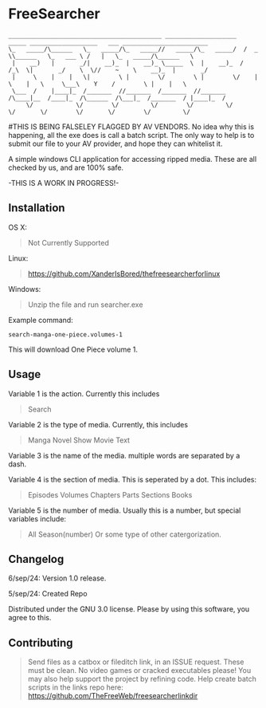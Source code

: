 # FreeSearcher
```
___________________________________________ ____________________   _____ ___________________   ___ ________________________  
\_   _____/\______   \_   _____/\_   _____//   _____/\_   _____/  /  _  \\______   \_   ___ \ /   |   \_   _____/\______   \ 
 |    __)   |       _/|    __)_  |    __)_ \_____  \  |    __)_  /  /_\  \|       _/    \  \//    ~    \    __)_  |       _/ 
 |     \    |    |   \|        \ |        \/        \ |        \/    |    \    |   \     \___\    Y    /        \ |    |   \ 
 \___  /    |____|_  /_______  //_______  /_______  //_______  /\____|__  /____|_  /\______  /\___|_  /_______  / |____|_  / 
     \/            \/        \/         \/        \/         \/         \/       \/        \/       \/        \/         \/
```
#THIS IS BEING FALSELEY FLAGGED BY AV VENDORS. No idea why this is happening, all the exe does is call a batch script. The only way to help is to submit our file to your AV provider, and hope they can whitelist it.

A simple windows CLI application for accessing ripped media. These are all checked by us, and are 100% safe.

-THIS IS A WORK IN PROGRESS!-

## Installation

OS X:

> Not Currently Supported

Linux:

>https://github.com/XanderIsBored/thefreesearcherforlinux

Windows:

> Unzip the file and run searcher.exe

Example command:
```
search-manga-one-piece.volumes-1
```
This will download One Piece volume 1.

## Usage 

Variable 1 is the action. Currently this includes

>Search

Variable 2 is the type of media. Currently, this includes

>Manga
>Novel
>Show
>Movie
>Text

Variable 3 is the name of the media. multiple words are separated by a dash.

Variable 4 is the section of media. This is seperated by a dot. This includes:

>Episodes
>Volumes
>Chapters
>Parts
>Sections
>Books

Variable 5 is the number of media. Usually this is a number, but special variables include:

>All
>Season(number)
>Or some type of other catergorization.

## Changelog

6/sep/24: Version 1.0 release.

5/sep/24: Created Repo

Distributed under the GNU 3.0 license. Please by using this software, you agree to this.

## Contributing

> Send files as a catbox or fileditch link, in an ISSUE request. These must be clean. No video games or cracked executables please!
> You may also help support the project by refining code.
Help create batch scripts in the links repo here: https://github.com/TheFreeWeb/freesearcherlinkdir
